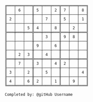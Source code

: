 
    ╔═══╤═══╤═══╦═══╤═══╤═══╦═══╤═══╤═══╗
    ║   │ 6 │   ║ 5 │   │ 2 ║ 7 │   │ 8 ║
    ╟───┼───┼───╫───┼───┼───╫───┼───┼───╢
    ║ 2 │   │   ║   │ 7 │   ║ 5 │   │ 1 ║
    ╟───┼───┼───╫───┼───┼───╫───┼───┼───╢
    ║   │   │ 5 ║ 4 │   │ 8 ║   │ 2 │   ║
    ╠═══╪═══╪═══╬═══╪═══╪═══╬═══╪═══╪═══╣
    ║   │   │   ║   │ 3 │   ║ 9 │ 8 │   ║
    ╟───┼───┼───╫───┼───┼───╫───┼───┼───╢
    ║   │   │   ║ 9 │   │ 6 ║   │   │   ║
    ╟───┼───┼───╫───┼───┼───╫───┼───┼───╢
    ║   │ 2 │ 3 ║   │ 4 │   ║   │   │   ║
    ╠═══╪═══╪═══╬═══╪═══╪═══╬═══╪═══╪═══╣
    ║   │ 7 │   ║ 3 │   │ 4 ║ 2 │   │   ║
    ╟───┼───┼───╫───┼───┼───╫───┼───┼───╢
    ║ 3 │   │ 2 ║   │ 5 │   ║   │   │ 4 ║
    ╟───┼───┼───╫───┼───┼───╫───┼───┼───╢
    ║ 4 │   │ 6 ║ 2 │   │ 1 ║   │ 9 │   ║
    ╚═══╧═══╧═══╩═══╧═══╧═══╩═══╧═══╧═══╝

    Completed by: @gitHub Username